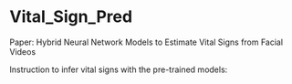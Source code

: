 # Vital_Sign_Pred
Paper: Hybrid Neural Network Models to Estimate Vital Signs from Facial Videos

Instruction to infer vital signs with the pre-trained models:
